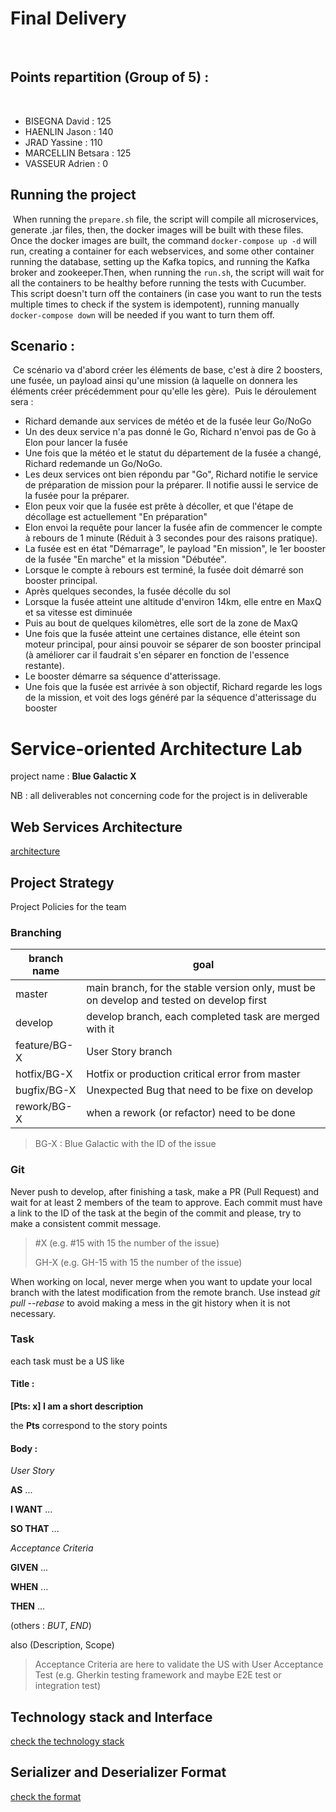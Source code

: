 # Final Delivery
​
## Points repartition (Group of 5) :
​
- BISEGNA David     : 125
- HAENLIN Jason     : 140
- JRAD Yassine      : 110
- MARCELLIN Betsara : 125
- VASSEUR Adrien    : 0
​
## Running the project
​
When running the ```prepare.sh``` file, the script will compile all microservices, generate .jar files, then, the docker images will be built with these files.
Once the docker images are built, the command ```docker-compose up -d``` will run, creating a container for each webservices, and some other container running the database, setting up the Kafka topics, and running the Kafka broker and zookeeper.
​
Then, when running the ```run.sh```, the script will wait for all the containers to be healthy before running the tests with Cucumber.
This script doesn't turn off the containers (in case you want to run the tests multiple times to check if the system is idempotent), running manually ```docker-compose down``` will be needed if you want to turn them off.
​
## Scenario :
​
Ce scénario va d'abord créer les éléments de base, c'est à dire 2 boosters, une fusée, un payload ainsi qu'une mission (à laquelle on donnera les éléments créer précédemment pour qu'elle les gère).
​
Puis le déroulement sera :
​
- Richard demande aux services de météo et de la fusée leur Go/NoGo
- Un des deux service n'a pas donné le Go, Richard n'envoi pas de Go à Elon pour lancer la fusée
- Une fois que la météo et le statut du département de la fusée a changé, Richard redemande un Go/NoGo.
- Les deux services ont bien répondu par "Go", Richard notifie le service de préparation de mission pour la préparer. Il notifie aussi le service de la fusée pour la préparer.
- Elon peux voir que la fusée est prête à décoller, et que l'étape de décollage est actuellement "En préparation"
- Elon envoi la requête pour lancer la fusée afin de commencer le compte à rebours de 1 minute (Réduit à 3 secondes pour des raisons pratique).
- La fusée est en état "Démarrage", le payload "En mission", le 1er booster de la fusée "En marche" et la mission "Débutée".
- Lorsque le compte à rebours est terminé, la fusée doit démarré son booster principal.
- Après quelques secondes, la fusée décolle du sol
- Lorsque la fusée atteint une altitude d'environ 14km, elle entre en MaxQ et sa vitesse est diminuée
- Puis au bout de quelques kilomètres, elle sort de la zone de MaxQ
- Une fois que la fusée atteint une certaines distance, elle éteint son moteur principal, pour ainsi pouvoir se séparer de son booster principal (à améliorer car il faudrait s'en séparer en fonction de l'essence restante).
- Le booster démarre sa séquence d'atterissage.
- Une fois que la fusée est arrivée à son objectif, Richard regarde les logs de la mission, et voit des logs généré par la séquence d'atterissage du booster

# Service-oriented Architecture Lab

project name : **Blue Galactic X**

NB : all deliverables not concerning code for the project is in deliverable

## Web Services Architecture

[architecture](./docs/Architecture.md)

## Project Strategy

Project Policies for the team

### Branching

| branch name  | goal                                                                                     |
| ------------ | ---------------------------------------------------------------------------------------- |
| master       | main branch, for the stable version only, must be on develop and tested on develop first |
| develop      | develop branch, each completed task are merged with it                                   |
| feature/BG-X | User Story branch                                                                        |
| hotfix/BG-X  | Hotfix or production critical error from master                                          |
| bugfix/BG-X  | Unexpected Bug that need to be fixe on develop                                           |
| rework/BG-X  | when a rework (or refactor) need to be done                                              |

> BG-X : Blue Galactic with the ID of the issue

### Git

Never push to develop, after finishing a task, make a PR (Pull Request) and wait for at least 2 members of the team to approve.
Each commit must have a link to the ID of the task at the begin of the commit and please, try to make a consistent commit message.

> #X (e.g. #15 with 15 the number of the issue)
>
> GH-X (e.g. GH-15 with 15 the number of the issue)

When working on local, never merge when you want to update your local branch with the latest modification from the remote branch. Use instead *git pull --rebase* to avoid making a mess in the git history when it is not necessary.

### Task

each task must be a US like

#### Title :

**[Pts: x] I am a short description**

the **Pts** correspond to the story points

#### Body :

*User Story*

**AS** ...

**I WANT** ...

**SO THAT** ...

*Acceptance Criteria*

**GIVEN** ...

**WHEN** ...

**THEN** ...

(others : *BUT*, *END*)

also (Description, Scope)

>Acceptance Criteria are here to validate the US with User Acceptance Test (e.g. Gherkin testing framework and maybe E2E test or integration test)

## Technology stack and Interface

[check the technology stack](./docs/TechnologyStack.md)

## Serializer and Deserializer Format

[check the format](./docs/ParserFormat.md)
